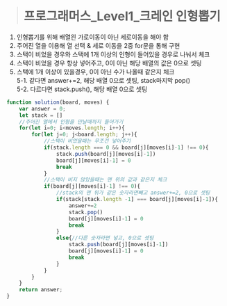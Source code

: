 ><h1>프로그래머스_Level1_크레인 인형뽑기</h1>
1. 인형뽑기를 위해 배열읜 가로이동이 아닌 세로이동을 해야 함
2. 주어진 열을 이용해 열 선택 & 세로 이동을 2중 for문을 통해 구현
3. 스택이 비었을 경우와 스택에 1개 이상의 인형이 들어있을 경우로 나눠서 체크
4. 스택이 비었을 경우 항상 넣어주고, 0이 아닌 해당 배열의 값은 0으로 셋팅
5. 스택에 1개 이상이 있을경우, 0이 아닌 수가 나올때 같은지 체크<br>
  5-1. 같다면 answer+=2, 해당 배열 0으로 셋팅, stack마지막 pop()<br>
  5-2. 다르다면 stack.push(), 해당 배열 0으로 셋팅

```javascript
function solution(board, moves) {
    var answer = 0;
    let stack = []
    //주어진 열에서 인형을 만날때까지 들어가기
    for(let i=0; i<moves.length; i++){
        for(let j=0; j<board.length; j++){
            //스택이 비었을때는 무조건 넣어주기
            if(stack.length === 0 && board[j][moves[i]-1] !== 0){
                stack.push(board[j][moves[i]-1])
                board[j][moves[i]-1] = 0
                break
            }
            //스택이 비지 않았을때는 맨 위의 값과 같은지 체크
            if(board[j][moves[i]-1] !== 0){
                //stack의 맨 위가 같은 숫자라면빼고 answer+=2, 0으로 셋팅
                if(stack[stack.length -1] === board[j][moves[i]-1]){
                    answer+=2
                    stack.pop()
                    board[j][moves[i]-1] = 0
                    break
                }
                else{//다른 숫자라면 넣고, 0으로 셋팅
                    stack.push(board[j][moves[i]-1])
                    board[j][moves[i]-1] = 0
                    break
                }   
            }
        }
    }
    return answer;
}
```
